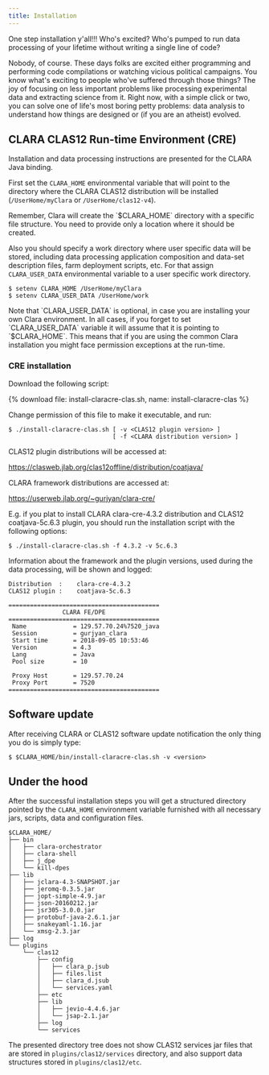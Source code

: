 ```yaml
---
title: Installation
---
```


One step installation y'all!!! Who's excited?
Who's pumped to run data processing of your lifetime
without writing a single line of code?

Nobody, of course.
These days folks are excited either programming
and performing code compilations
or watching vicious political campaigns.
You know what's exciting to people who've suffered through those things?
The joy of focusing on less important problems
like processing experimental data and extracting science from it.
Right now, with a simple click or two,
you can solve one of life's most boring petty problems:
data analysis to understand how things are designed
or (if you are an atheist) evolved.

## CLARA CLAS12 Run-time Environment (CRE)

Installation and data processing instructions are presented
for the CLARA Java binding.

First set the `CLARA_HOME` environmental variable that will point
to the directory where the CLARA CLAS12 distribution will be installed
(`/UserHome/myClara` or `/UserHome/clas12-v4`).

<div class="admonition warning" markdown="1">
Remember, Clara will create the `$CLARA_HOME` directory with a specific file structure.
You need to provide only a location where it should be created.
</div>

Also you should specify a work directory where user specific data will be stored,
including data processing application composition and data-set description files,
farm deployment scripts, etc. For that assign `CLARA_USER_DATA` environmental variable to
a user specific work directory.

```
$ setenv CLARA_HOME /UserHome/myClara
$ setenv CLARA_USER_DATA /UserHome/work
```

<div class="admonition note" markdown="1">
Note that `CLARA_USER_DATA` is optional,
in case you are installing your own Clara environment.
In all cases, if you forget to set `CLARA_USER_DATA` variable
it will assume that it is pointing to `$CLARA_HOME`.
This means that if you are using the common Clara installation
you might face permission exceptions at the run-time.
</div>

### CRE installation

Download the following script:

{% download file: install-claracre-clas.sh, name: install-claracre-clas %}

Change permission of this file to make it executable, and run:

```
$ ./install-claracre-clas.sh [ -v <CLAS12 plugin version> ]
                             [ -f <CLARA distribution version> ]
```

CLAS12 plugin distributions will be accessed at:

<https://clasweb.jlab.org/clas12offline/distribution/coatjava/>

CLARA framework distributions are accessed at:

<https://userweb.jlab.org/~gurjyan/clara-cre/>

E.g. if you plat to install CLARA clara-cre-4.3.2 distribution and CLAS12
coatjava-5c.6.3 plugin, you should run the installation script with the following options:

```
$ ./install-claracre-clas.sh -f 4.3.2 -v 5c.6.3
```

Information about the framework and the plugin versions,
used during the data processing, will be shown and logged:

```
Distribution  :    clara-cre-4.3.2
CLAS12 plugin :    coatjava-5c.6.3

==========================================
               CLARA FE/DPE
==========================================
 Name             = 129.57.70.24%7520_java
 Session          = gurjyan_clara
 Start time       = 2018-09-05 10:53:46
 Version          = 4.3
 Lang             = Java
 Pool size        = 10

 Proxy Host       = 129.57.70.24
 Proxy Port       = 7520
==========================================

```

## Software update

After receiving CLARA or CLAS12 software update notification
the only thing you do is simply type:

```
$ $CLARA_HOME/bin/install-claracre-clas.sh -v <version>
```


## Under the hood

After the successful installation steps you will get a structured directory
pointed by the `CLARA_HOME` environment variable
furnished with all necessary jars, scripts, data and configuration files.

```
$CLARA_HOME/
├── bin
│   ├── clara-orchestrator
│   ├── clara-shell
│   ├── j_dpe
│   └── kill-dpes
├── lib
│   ├── jclara-4.3-SNAPSHOT.jar
│   ├── jeromq-0.3.5.jar
│   ├── jopt-simple-4.9.jar
│   ├── json-20160212.jar
│   ├── jsr305-3.0.0.jar
│   ├── protobuf-java-2.6.1.jar
│   ├── snakeyaml-1.16.jar
│   └── xmsg-2.3.jar
├── log
└── plugins
    └── clas12
        ├── config
        │   ├── clara_p.jsub
        │   ├── files.list
        │   ├── clara_d.jsub
        │   └── services.yaml
        ├── etc
        ├── lib
        │   ├── jevio-4.4.6.jar
        │   └── jsap-2.1.jar
        ├── log
        └── services
```

The presented directory tree does not show CLAS12 services jar files
that are stored in `plugins/clas12/services` directory,
and also support data structures stored in `plugins/clas12/etc`.

